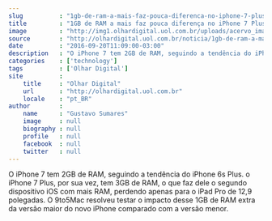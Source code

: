 ```yaml
---
slug          : "1gb-de-ram-a-mais-faz-pouca-diferenca-no-iphone-7-plus-mostra-teste"
title         : "1GB de RAM a mais faz pouca diferença no iPhone 7 Plus, mostra teste"
image         : "http://img1.olhardigital.uol.com.br/uploads/acervo_imagens/2016/09/20160913144512_660_420.jpg"
source        : "http://olhardigital.uol.com.br/noticia/1gb-de-ram-a-mais-faz-pouca-diferenca-no-iphone-7-plus-mostra-teste/62311"
date          : "2016-09-20T11:09:00-03:00"
description   : "O iPhone 7 tem 2GB de RAM, seguindo a tendência do iPhone 6s Plus. o iPhone 7 Plus, por sua vez, tem 3GB de RAM, o que faz dele o segundo dispositivo iOS com mais RAM, perdendo apenas para o iPad Pro de 12,9 polegadas. O 9to5Mac resolveu testar o impacto desse 1GB de RAM extra da versão maior do novo iPhone comparado com a versão menor."
categories    : ['technology']
tags          : ['Olhar Digital']
site          :
    title     : "Olhar Digital"
    url       : "http://olhardigital.uol.com.br"
    locale    : "pt_BR"
author        :
    name      : "Gustavo Sumares"
    image     : null
    biography : null
    profile   : null
    facebook  : null
    twitter   : null
---
```


O iPhone 7 tem 2GB de RAM, seguindo a tendência do iPhone 6s Plus. o iPhone 7 Plus, por sua vez, tem 3GB de RAM, o que faz dele o segundo dispositivo iOS com mais RAM, perdendo apenas para o iPad Pro de 12,9 polegadas. O 9to5Mac resolveu testar o impacto desse 1GB de RAM extra da versão maior do novo iPhone comparado com a versão menor.
